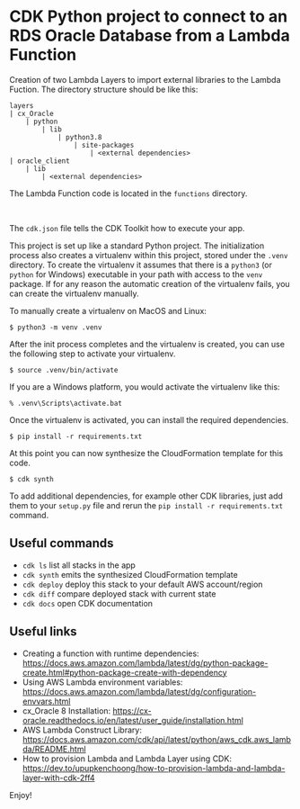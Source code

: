 
# CDK Python project to connect to an RDS Oracle Database from a Lambda Function

Creation of two Lambda Layers to import external libraries to the Lambda Fuction. The directory structure should be like this:

~~~
layers
| cx_Oracle
    | python
        | lib
            | python3.8
                | site-packages
                    | <external dependencies>
| oracle_client
    | lib
        | <external dependencies>
~~~

The Lambda Function code is located in the `functions` directory.

<br>

The `cdk.json` file tells the CDK Toolkit how to execute your app.

This project is set up like a standard Python project.  The initialization
process also creates a virtualenv within this project, stored under the `.venv`
directory.  To create the virtualenv it assumes that there is a `python3`
(or `python` for Windows) executable in your path with access to the `venv`
package. If for any reason the automatic creation of the virtualenv fails,
you can create the virtualenv manually.

To manually create a virtualenv on MacOS and Linux:

```
$ python3 -m venv .venv
```

After the init process completes and the virtualenv is created, you can use the following
step to activate your virtualenv.

```
$ source .venv/bin/activate
```

If you are a Windows platform, you would activate the virtualenv like this:

```
% .venv\Scripts\activate.bat
```

Once the virtualenv is activated, you can install the required dependencies.

```
$ pip install -r requirements.txt
```

At this point you can now synthesize the CloudFormation template for this code.

```
$ cdk synth
```

To add additional dependencies, for example other CDK libraries, just add
them to your `setup.py` file and rerun the `pip install -r requirements.txt`
command.

## Useful commands

 * `cdk ls`          list all stacks in the app
 * `cdk synth`       emits the synthesized CloudFormation template
 * `cdk deploy`      deploy this stack to your default AWS account/region
 * `cdk diff`        compare deployed stack with current state
 * `cdk docs`        open CDK documentation

## Useful links
 
 * Creating a function with runtime dependencies: https://docs.aws.amazon.com/lambda/latest/dg/python-package-create.html#python-package-create-with-dependency
 * Using AWS Lambda environment variables: https://docs.aws.amazon.com/lambda/latest/dg/configuration-envvars.html
 * cx_Oracle 8 Installation: https://cx-oracle.readthedocs.io/en/latest/user_guide/installation.html
 * AWS Lambda Construct Library: https://docs.aws.amazon.com/cdk/api/latest/python/aws_cdk.aws_lambda/README.html
 * How to provision Lambda and Lambda Layer using CDK: https://dev.to/upupkenchoong/how-to-provision-lambda-and-lambda-layer-with-cdk-2ff4

Enjoy!
